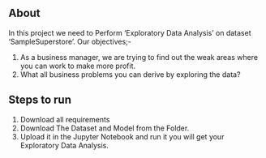 
## About

In this project we need to Perform ‘Exploratory Data Analysis’ on dataset ‘SampleSuperstore’. Our objectives;-

1. As a business manager, we are trying to find out the weak areas where you can work to make more profit.
2. What all business problems you can derive by exploring the data?

## Steps to run
1. Download all requirements
2. Download The Dataset and Model from the Folder.
3. Upload it in the Jupyter Notebook and run it you will get your Exploratory Data Analysis.
